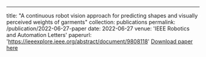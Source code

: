 ---
title: "A continuous robot vision approach for predicting shapes and visually perceived weights of garments"
collection: publications
permalink: /publication/2022-06-27-paper
date: 2022-06-27
venue: 'IEEE Robotics and Automation Letters'
paperurl: 'https://ieeexplore.ieee.org/abstract/document/9808118'
[Download paper here](https://ieeexplore.ieee.org/abstract/document/9808118)
